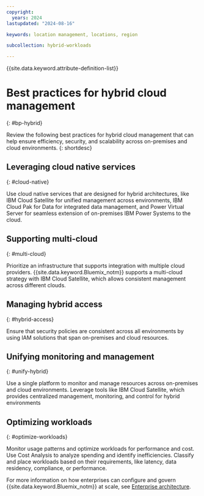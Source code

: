 ```yaml
---
copyright:
  years: 2024
lastupdated: "2024-08-16"

keywords: location management, locations, region

subcollection: hybrid-workloads

---
```


{{site.data.keyword.attribute-definition-list}}

# Best practices for hybrid cloud management
{: #bp-hybrid}

Review the following best practices for hybrid cloud management that can help ensure efficiency, security, and scalability across on-premises and cloud environments.
{: shortdesc}



## Leveraging cloud native services
{: #cloud-native}

Use cloud native services that are designed for hybrid architectures, like IBM Cloud Satellite for unified management across environments, IBM Cloud Pak for Data for integrated data management, and Power Virtual Server for seamless extension of on-premises IBM Power Systems to the cloud.

## Supporting multi-cloud
{: #multi-cloud}

Prioritize an infrastructure that supports integration with multiple cloud providers. {{site.data.keyword.Bluemix_notm}} supports a multi-cloud strategy with IBM Cloud Satellite, which allows consistent management across different clouds.

## Managing hybrid access
{: #hybrid-access}

Ensure that security policies are consistent across all environments by using IAM solutions that span on-premises and cloud resources.

## Unifying monitoring and management
{: #unify-hybrid}

Use a single platform to monitor and manage resources across on-premises and cloud environments. Leverage tools like IBM Cloud Satellite, which provides centralized management, monitoring, and control for hybrid environments

## Optimizing workloads
{: #optimize-workloads}

Monitor usage patterns and optimize workloads for performance and cost. Use Cost Analysis to analyze spending and identify inefficiencies. Classify and place workloads based on their requirements, like latency, data residency, compliance, or performance.

For more information on how enterprises can configure and govern {{site.data.keyword.Bluemix_notm}} at scale, see [Enterprise architecture](/docs/enterprise-account-architecture).
